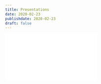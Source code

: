 ```yaml
---
title: Presentations
date: 2020-02-23
publishdate: 2020-02-23
draft: false
---
```

![presentations](/presentations/index.html)
